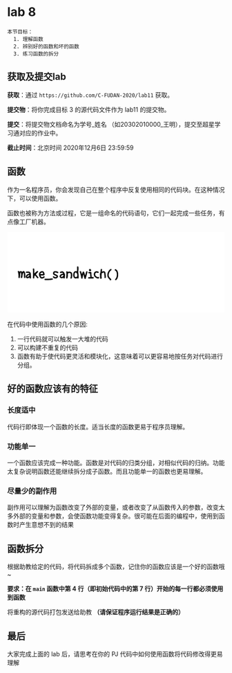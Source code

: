 # lab 8

    本节目标：
      1. 理解函数
      2. 辨别好的函数和坏的函数
      3. 练习函数的拆分

## 获取及提交lab

**获取**：通过 `https://github.com/C-FUDAN-2020/lab11` 获取。

**提交物**：将你完成目标 3 的源代码文件作为 lab11 的提交物。

**提交**：将提交物文档命名为学号_姓名 （如20302010000_王明），提交至超星学习通对应的作业中。

**截止时间**：北京时间 2020年12月6日 23:59:59 

## 函数

作为一名程序员，你会发现自己在整个程序中反复使用相同的代码块。在这种情况下，可以使用函数。

函数也被称为方法或过程，它是一组命名的代码语句，它们一起完成一些任务，有点像工厂机器。

![functions conceptual](./imgs/functions-conceptual.gif)

在代码中使用函数的几个原因:
1. 一行代码就可以触发一大堆的代码
2. 可以构建不重复的代码
3. 函数有助于使代码更灵活和模块化，这意味着可以更容易地按任务对代码进行分组。

## 好的函数应该有的特征

### 长度适中

代码行即体现一个函数的长度。适当长度的函数更易于程序员理解。

### 功能单一

一个函数应该完成一种功能。函数是对代码的归类分组，对相似代码的归纳。功能太复杂说明函数还能继续拆分成子函数。而且功能单一的函数也更易理解。

### 尽量少的副作用

副作用可以理解为函数改变了外部的变量，或者改变了从函数传入的参数，改变太多外部的变量和参数，会使函数功能变得复杂。很可能在后面的编程中，使用到函数时产生意想不到的结果

## 函数拆分

根据助教给定的代码，将代码拆成多个函数，记住你的函数应该是一个好的函数哦~

**要求：在 `main` 函数中第 4 行（即初始代码中的第 7 行）开始的每一行都必须使用到函数**

将重构的源代码打包发送给助教 **（请保证程序运行结果是正确的）**

## 最后

大家完成上面的 lab 后，请思考在你的 PJ 代码中如何使用函数将代码修改得更易理解
